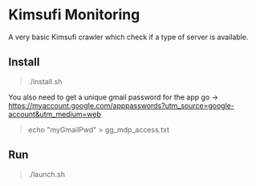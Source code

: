 # Kimsufi Monitoring

A very basic Kimsufi crawler which check if a type of server is available.

## Install

> ./install.sh

You also need to get a unique gmail password for the app
go -> https://myaccount.google.com/apppasswords?utm_source=google-account&utm_medium=web

> echo "myGmailPwd" > gg_mdp_access.txt

## Run

> ./launch.sh